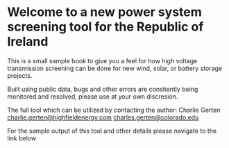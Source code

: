 # Welcome to a new power system screening tool for the Republic of Ireland

This is a small sample book to give you a feel for how high voltage transmission screening can be done for new wind, solar, or battery storage projects. 

Built using public data, bugs and other errors are consitently being monitored and resolved, please use at your own discresion. 

The full tool which can be utilized by contacting the author: 
Charlie Gerten
<charlie.gerten@highfieldenergy.com>
<charles.gerten@colorado.edu>

For the sample output of this tool and other details please navigate to the link below

```{tableofcontents}
```
